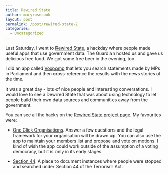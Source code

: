 ```yaml
---
title: Rewired State
author: maryrosecook
layout: post
permalink: /post/rewired-state-2
categories:
  - Uncategorized
---
```

Last Saturday, I went to [Rewired State][1], a hackday where people made useful apps that use government data. The Guardian hosted us and gave us delicious free food. We got some free beer in the evening, too.

I did an app called [Voxpomp][2] that lets you search statements made by MPs in Parliament and then cross-reference the results with the news stories of the time.

It was a great day - lots of nice people and interesting conversations. I would love to see a Dewired State that was about using technology to let people build their own data sources and communities away from the government.

You can see all the hacks on the [Rewired State project page][3]. My favourites were:

* [One Click Organisations][4]. Answer a few questions and the legal framework for your organisation will be drawn up. You can also use the app to maintain your members list and propose and vote on motions. I kind of wish the app could work outside of the assumption of a voting democracy, but it is only in its early stages.

* [Section 44][5]. A place to document instances where people were stopped and searched under Section 44 of the Terrorism Act.

 [1]: http://rewiredstate.org
 [2]: http://theperceptron.com/lab/voxpomp
 [3]: http://projects.rewiredstate.org
 [4]: http://www.circus-foundation.org/projects/one-click-organisations/
 [5]: http://projects.rewiredstate.org/projects/section-44